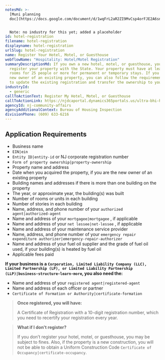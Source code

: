 ```yaml
---
notesMd: >-
  [Muni planning
  doc](https://docs.google.com/document/d/1wqFrL2aR2ZI9MvCsp4orFJE2A6sn_oa5YOFQoW2uKYE/edit?usp=sharing)


  Note: no industry for this yet; added a placeholder
id: hotel-registration
filename: hotel-registration
displayname: hotel-registration
urlSlug: hotel-registration
name: Register Your Hotel, Motel, or Guesthouse
webflowName: "Hospitality: Hotel/Motel Registration"
summaryDescriptionMd: If you own a new hotel, motel, or guesthouse, you must
  register your property with the State. Your property must have at least 10
  rooms for 25 people or more for permanent or temporary stays. If you are the
  new owner of an existing property, you can also follow the requirements below
  to update the existing registration and transfer the ownership to you.
industryId:
  - generic
callToActionText: Register My Hotel, Motel, or Guesthouse
callToActionLink: https://njdcaportal.dynamics365portals.us/ultra-bhi-home/
agencyId: nj-community-affairs
agencyAdditionalContext: Bureau of Housing Inspection
divisionPhone: (609) 633-6216
---
```

## Application Requirements

* Business name
*  `EIN|ein` 
*  `Entity ID|entity-id` or NJ corporate registration number
*  `Form of property ownership|property-ownership` 
* Property name and address
* Date when you acquired the property, if you are the new owner of an existing property
* Building names and addresses if there is more than one building on the property
* The year, or approximate year, the building(s) was built
* Number of rooms or units in each building
* Number of stories in each building
* Name, address, and phone number of your `authorized agent|authorized-agent` 
* Name and address of your `mortgagee|mortgagee` , if applicable
* Name and address of your `net lessee|net-lessee` , if applicable
* Name and address of your maintenance service provider
* Name, address, and phone number of your `emergency repair expenditure authorizer|emergency-repair-authorizer` 
* Name and address of your fuel oil supplier and the grade of fuel oil used, if your building(s) is heated by fuel oil
* Applicable fees paid

**If your business is a `Corporation, Limited Liability Company (LLC), Limited Partnership (LP), or Limited Liability Partnership (LLP)|business-structure-learn-more`, you also need the:**

* Name and address of your `registered agent|registered-agent` 
* Name and address of each officer or partner
* `Certificate of Formation or Authority|certificate-formation`

> **Once registered, you will have:**
>
> A Certificate of Registration with a 10-digit registration number, which you need to recertify your registration every year.

> **What if I don't register?**
>
> If you don’t register your hotel, motel, or guesthouse, you may be subject to fines. Also, if the property is a new construction, you will not be able to obtain a Uniform Construction Code `Certificate of Occupancy|certificate-occupancy`.


